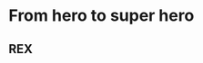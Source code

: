 <!-- .slide: class="first-slide" sfeir-level="1" sfeir-techno="Terraform" -->

# **From hero to super hero**

## **REX**
